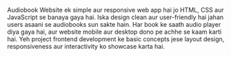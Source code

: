 Audiobook Website ek simple aur responsive web app hai jo HTML, CSS aur JavaScript se banaya gaya hai. Iska design clean aur user-friendly hai jahan users asaani se audiobooks sun sakte hain. Har book ke saath audio player diya gaya hai, aur website mobile aur desktop dono pe achhe se kaam karti hai. Yeh project frontend development ke basic concepts jese layout design, responsiveness aur interactivity ko showcase karta hai.


